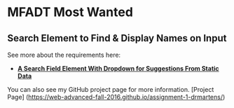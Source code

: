 # MFADT Most Wanted

## Search Element to Find & Display Names on Input
See more about the requirements here:
* [**A Search Field Element With Dropdown for Suggestions From Static Data**](https://github.com/web-advanced-fall-2016/assignment-1-spec/blob/master/README-SEARCH-SUGGESTION-DROPDOWN.md)
 
You can also see my GitHub project page for more information.
[Project Page] (https://web-advanced-fall-2016.github.io/assignment-1-drmartens/)

